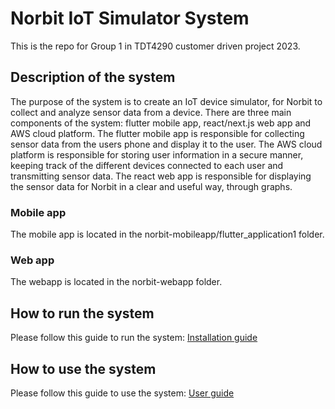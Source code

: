 # Norbit IoT Simulator System
This is the repo for Group 1 in TDT4290 customer driven project 2023.

## Description of the system
The purpose of the system is to create an IoT device simulator, for Norbit to collect and analyze sensor data from a device. There are three main components of the system: flutter mobile app, react/next.js web app and AWS cloud platform. The flutter mobile app is responsible for collecting sensor data from the users phone and display it to the user. The AWS cloud platform is responsible for storing user information in a secure manner, keeping track of the different devices connected to each user and transmitting sensor data. The react web app is responsible for displaying the sensor data for Norbit in a clear and useful way, through graphs.

### Mobile app
The mobile app is located in the norbit-mobileapp/flutter_application1 folder.

### Web app
The webapp is located in the norbit-webapp folder.

## How to run the system
Please follow this guide to run the system: [Installation guide](https://github.com/simeeid/TDT4290Group1/blob/chore/107-write-readme/miscellaneous/InstallationGuide.pdf)

## How to use the system
Please follow this guide to use the system: [User guide](https://github.com/simeeid/TDT4290Group1/blob/chore/107-write-readme/miscellaneous/UserGuide.pdf)
